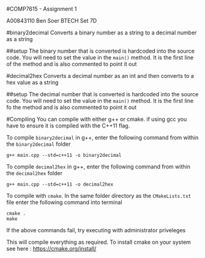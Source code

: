 #COMP7615 - Assignment 1

A00843110
Ben Soer
BTECH Set 7D

#binary2decimal
Converts a binary number as a string to a decimal number as a string

##setup
The binary number that is converted is hardcoded into the source code. You will need to set the value in the `main()`
method. It is the first line of the method and is also commented to point it out

#decimal2hex
Converts a decimal number as an int and then converts to a hex value as a string

##setup
The decimal number that is converted is hardcoded into the source code. You will need to set the value in the `main()`
method. It is the first line fo the method and is also commented to point it out


#Compiling
You can compile with either g++ or cmake. if using gcc you have to ensure it is compiled with the C++11 flag.

To compile `binary2decimal` in g++, enter the following command from within the `binary2decimal` folder
```
g++ main.cpp --std=c++11 -o binary2decimal
```
To compile `decimal2hex` in g++, enter the following command from within the `decimal2hex` folder
```
g++ main.cpp --std=c++11 -o decimal2hex
```

To compile with `cmake`. In the same folder directory as the `CMakeLists.txt` file enter the following command into terminal
```
cmake .
make
```
If the above commands fail, try executing with administrator priveleges

This will compile everything as required. To install cmake on your system see here : https://cmake.org/install/